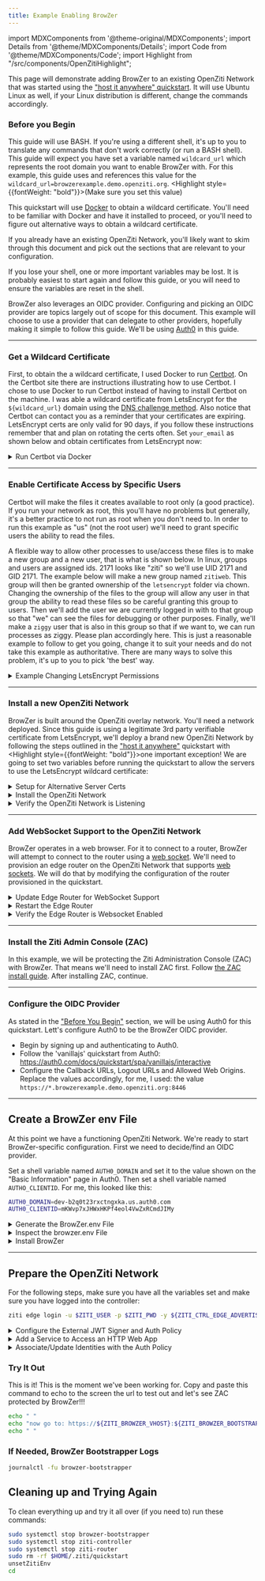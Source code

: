 ```yaml
---
title: Example Enabling BrowZer 
---
```

import MDXComponents from '@theme-original/MDXComponents';
import Details from '@theme/MDXComponents/Details';
import Code from '@theme/MDXComponents/Code';
import Highlight from "/src/components/OpenZitiHighlight";

This page will demonstrate adding BrowZer to an existing OpenZiti Network that was started using the
["host it anywhere" quickstart](../../../../learn/quickstarts/network/hosted.md). It will use Ubuntu Linux as well, if
your Linux distribution is different, change the commands accordingly.

### Before you Begin

This guide will use BASH. If you're using a different shell, it's up to you to translate any commands that don't work
correctly (or run a BASH shell). This guide will expect you have set a variable named `wildcard_url` which represents
the root domain you want to enable BrowZer with. For this example, this guide uses and references this value 
for the `wildcard_url=browzerexample.demo.openziti.org`. <Highlight style={{fontWeight: "bold"}}>(Make sure you set 
this value)</Highlight>

This quickstart will use [Docker](https://www.docker.com/) to obtain a wildcard certificate. You'll need to be
familiar with Docker and have it installed to proceed, or you'll need to figure out alternative ways to obtain
a wildcard certificate.

If you already have an existing OpenZiti Network, you'll likely want to skim through this document and pick out the
sections that are relevant to your configuration.

If you lose your shell, one or more important variables may be lost. It is probably easiest to start again and follow
this guide, or you will need to ensure the variables are reset in the shell.

BrowZer also leverages an OIDC provider. Configuring and picking an OIDC provider are topics largely out of scope
for this document. This example will choose to use a provider that can delegate to other providers, hopefully making
it simple to follow this guide. We'll be using [Auth0](https://auth0.com) in this guide. 

---

### Get a Wildcard Certificate

First, to obtain the a wildcard certificate, I used Docker to run [Certbot](https://certbot.eff.org/). 
On the Certbot site there are instructions illustrating how to use Certbot. I chose to use Docker to run Certbot
instead of having to install Certbot on the machine. I was able a wildcard certificate from LetsEncrypt for the
`${wildcard_url}` domain using the [DNS challenge method](https://letsencrypt.org/docs/challenge-types/#dns-01-challenge).  Also notice that Certbot can contact you as a 
reminder that your certificates are expiring. LetsEncrypt certs are only valid for 90 days, if you follow these
instructions remember that and plan on rotating the certs often. Set `your_email` as shown below and obtain
certificates from LetsEncrypt now:

<Details>
<summary>Run Certbot via Docker</summary>

```
your_email="your.email@someserver.com"
sudo docker run -it --rm --name certbot \
  -v "/etc/letsencrypt:/etc/letsencrypt" \
  -v "/var/lib/letsencrypt:/var/lib/letsencrypt" \
  certbot/certbot certonly -d "*.${wildcard_url}" \
                  --manual \
                  --preferred-challenges dns \
                  --email "${your_email}" \
                  --agree-tos
```

</Details>

---

### Enable Certificate Access by Specific Users

Certbot will make the files it creates available to root only (a good practice). If you run your network as root, this
you'll have no problems but generally, it's a better practice to not run as root when you don't need to. In order to run
this example as "us" (not the root user) we'll need to grant specific users the ability to read the files.  

A flexible way to allow other processes to use/access these files is to make a new group and a new user, that is what
is shown below. In linux, groups and users are assigned ids. 2171 looks like "ziti" so we'll use UID 2171 and GID 2171.
The example below will make a new group named `zitiweb`. This group will then be granted ownership of the `letsencrypt`
folder via chown. Changing the ownership of the files to the group will allow any user in that group the ability to read
these files so be careful granting this group to users. Then we'll add the user we are currently logged in with to that 
group so that "we" can see the files for debugging or other purposes. Finally, we'll make a `ziggy` user that is also in
this group so that if we want to, we can run processes as ziggy. Please plan accordingly here. This is just a reasonable 
example to follow to get you going, change it to suit your needs and do not take this example as authoritative. There
are many ways to solve this problem, it's up to you to pick 'the best' way.

<Details>
<summary>Example Changing LetsEncrypt Permissions</summary>

```bash
sudo groupadd -g 2171 zitiweb
sudo useradd -u 2171 -M ziggy
sudo usermod -aG zitiweb ziggy
sudo usermod -aG zitiweb $USER
sudo chown -R root:zitiweb /etc/letsencrypt/
sudo chmod -R g+rX /etc/letsencrypt/
```

You will want to enable the new group permissions in the current shell. Log out of your current session and log back
in again. Doing so will enable the new group permission in your shell. After, set the `wildcard_url` variable again.
Once set, verify you can access to the certificates:
```bash
ls -l /etc/letsencrypt/live/${wildcard_url}/
```
You should see something similar to:
```bash
total 8
-rw-r--r-- 1 root zitiweb 692 Aug 17 21:12 README
lrwxrwxrwx 1 root zitiweb  56 Aug 17 21:12 cert.pem -> ../../archive/browzerexample.demo.openziti.org/cert1.pem
lrwxrwxrwx 1 root zitiweb  57 Aug 17 21:12 chain.pem -> ../../archive/browzerexample.demo.openziti.org/chain1.pem
lrwxrwxrwx 1 root zitiweb  61 Aug 17 21:12 fullchain.pem -> ../../archive/browzerexample.demo.openziti.org/fullchain1.pem
lrwxrwxrwx 1 root zitiweb  59 Aug 17 21:12 privkey.pem -> ../../archive/browzerexample.demo.openziti.org/privkey1.pem
```
</Details>

---

### Install a new OpenZiti Network

BrowZer is built around the OpenZiti overlay network. You'll need a network deployed. Since this guide is using
a legitimate 3rd party verifiable certificate from LetsEncrypt, we'll deploy a brand new OpenZiti Network by 
following the steps outlined in the ["host it anywhere"](../../network/hosted.md)
quickstart with <Highlight style={{fontWeight: "bold"}}>one important exception</Highlight>! 
We are going to set two variables before running the quickstart to allow the servers to use the LetsEncrypt
wildcard certificate:

<Details>
<summary>Setup for Alternative Server Certs</summary>

Since we have just obtained some LetsEncrypt certificates, we'll enable OpenZiti with
[Alternative Server Certs](../../../../guides/alt-server-certs.md) __immediately__! To do that we'll set two new variables
introduced with v0.29.0. Notice that the `${wildcard_url}` variable needs to be set if it's not already set:

```bash
export ZITI_PKI_ALT_SERVER_CERT="/etc/letsencrypt/live/${wildcard_url}/fullchain.pem"
export ZITI_PKI_ALT_SERVER_KEY="/etc/letsencrypt/live/${wildcard_url}/privkey.pem"
```
</Details>

<Details>
<summary>Install the OpenZiti Network</summary>
With the `ZITI_PKI_ALT_*` environment variables set, we are ready to follow the 
["host it anywhere" quickstart](../../../../learn/quickstarts/network/hosted.md) instructions. 
</Details>


<Details>
<summary>Verify the OpenZiti Network is Listening</summary>

After completing the quickstart, you should be able to access the controller at both the alternate server cert url.
Notice there's no need for 'insecure' (-sk) curl mode for the`${wildcard_url}` URL:

```bash
curl https://ctrl.${wildcard_url}:${ZITI_CTRL_EDGE_ADVERTISED_PORT}
```
and we should be able to curl to the non-alternative server url. Note for this we need to use `-sk` since this will
be the self-signed PKI endpoint:
```bash
curl -sk https://${ZITI_CTRL_EDGE_ADVERTISED_ADDRESS}:${ZITI_CTRL_EDGE_ADVERTISED_PORT}
```
</Details>

---

### Add WebSocket Support to the OpenZiti Network

BrowZer operates in a web browser. For it to connect to a router, BrowZer will attempt to connect to the router
using a [web socket](https://en.wikipedia.org/wiki/WebSocket). We'll need to provision an edge router on the OpenZiti Network that supports 
[web sockets](https://en.wikipedia.org/wiki/WebSocket). We will do that by modifying the configuration of the router provisioned in the quickstart.

<Details>
<summary>Update Edge Router for WebSocket Support</summary>

After completing the quickstart, you will have an edge router configuration file in the user's home directory.
Use your favorite editor, such as [`vim`](https://en.wikipedia.org/wiki/Vim_(text_editor)) to edit the file:

```bash
vi $ZITI_HOME/${ZITI_NETWORK}-edge-router.yaml
```

Locate the "binding" section, and add a section that looks like this. Make sure to change the `address` and `advertise`
fields accordingly to fit your `${wildcard_url}` value:
```bash
  - binding: edge
    address: wss:0.0.0.0:8447
    options:
      advertise: ws.browzerexample.demo.openziti.org:8447
      connectTimeoutMs: 5000
      getSessionTimeout: 60
```

</Details>

<Details>
<summary>Restart the Edge Router</summary>

After updating the router's configuration file you'll need to restart the router:
```bash
sudo systemctl restart ziti-router
```
</Details>

<Details>
<summary>Verify the Edge Router is Websocket Enabled</summary>

After the router restarts you'll be able to verify the router is properly configured. The following curl statement
should succeed and return a 404 message similar to the one shown below. Note port 8447 is used, if you change this
port you will obviously need to change the port number to the one you chose:

```bash
curl https://ws.${wildcard_url}:8447
```

</Details>

---

### Install the Ziti Admin Console (ZAC)

In this example, we will be protecting the Ziti Administration Console (ZAC) with BrowZer. That means we'll need to
install ZAC first. Follow [the ZAC install guide](../../../../learn/quickstarts/zac/index.md).
After installing ZAC, continue.

---

### Configure the OIDC Provider

As stated in the ["Before You Begin"](#before-you-begin) section, we will be using Auth0 for this quickstart. Lett's
configure Auth0 to be the BrowZer OIDC provider.

* Begin by signing up and authenticating to Auth0.
* Follow the 'vanillajs' quickstart from Auth0: https://auth0.com/docs/quickstart/spa/vanillajs/interactive
* Configure the Callback URLs, Logout URLs and Allowed Web Origins. Replace the values accordingly, for me, I used:
  the value `https://*.browzerexample.demo.openziti.org:8446`

---

## Create a BrowZer env File

At this point we have a functioning OpenZiti Network. We're ready to start BrowZer-specific configuration.
First we need to decide/find an OIDC provider.  

Set a shell variable named `AUTH0_DOMAIN` and set it to the value shown on the "Basic Information" page in Auth0. Then
set a shell variable named `AUTHO_CLIENTID`. For me, this looked like this:

```bash
AUTH0_DOMAIN=dev-b2q0t23rxctngxka.us.auth0.com
AUTH0_CLIENTID=mKWvp7xJHWxHKPf4eol4VwZxRCmdJIMy
```

<Details>
<summary>Generate the BrowZer.env File</summary>

:::caution Warning
Make sure all variables listed below are set in your shell before running
:::

Now copy and paste this command to generate the browzer.env file.

```bash
export NODE_ENV=production
export ZITI_BROWZER_BOOTSTRAPPER_LOGLEVEL=debug
export ZITI_BROWZER_BOOTSTRAPPER_HOST=browzer.${wildcard_url}
export ZITI_BROWZER_RUNTIME_LOGLEVEL=debug
export ZITI_BROWZER_RUNTIME_HOTKEY=alt+F12
export ZITI_CONTROLLER_HOST=ctrl.${wildcard_url}
export ZITI_CONTROLLER_PORT=${ZITI_CTRL_EDGE_ADVERTISED_PORT}
export ZITI_BROWZER_BOOTSTRAPPER_SCHEME=https
export ZITI_BROWZER_BOOTSTRAPPER_CERTIFICATE_PATH=/etc/letsencrypt/live/${wildcard_url}/fullchain.pem
export ZITI_BROWZER_BOOTSTRAPPER_KEY_PATH=/etc/letsencrypt/live/${wildcard_url}/privkey.pem
export ZITI_BROWZER_BOOTSTRAPPER_LISTEN_PORT=8446
export ZITI_BROWZER_SERVICE=brozac
export ZITI_BROWZER_VHOST=${ZITI_BROWZER_SERVICE}.${wildcard_url}
export ZITI_BROWZER_OIDC_URL=https://${AUTH0_DOMAIN}
export ZITI_BROWZER_CLIENT_ID=${AUTH0_CLIENTID}

export ZITI_BROWZER_BOOTSTRAPPER_TARGETS="$(cat <<HERE
  {
    "targetArray": [
      {
        "vhost": "${ZITI_BROWZER_VHOST}",
        "service": "${ZITI_BROWZER_SERVICE}",
        "path": "/",
        "scheme": "http",
        "idp_issuer_base_url": "${ZITI_BROWZER_OIDC_URL}",
        "idp_client_id": "${ZITI_BROWZER_CLIENT_ID}"
      }
    ]
  }
HERE
)"

cat > $ZITI_HOME/browzer.env << HERE
ZITI_BROWZER_BOOTSTRAPPER_HOST="${ZITI_BROWZER_BOOTSTRAPPER_HOST}"
ZITI_BROWZER_BOOTSTRAPPER_LOGLEVEL="${ZITI_BROWZER_BOOTSTRAPPER_LOGLEVEL}"
ZITI_BROWZER_RUNTIME_LOGLEVEL="${ZITI_BROWZER_RUNTIME_LOGLEVEL}"
ZITI_BROWZER_RUNTIME_HOTKEY="${ZITI_BROWZER_RUNTIME_HOTKEY}"
ZITI_CONTROLLER_HOST="${ZITI_CONTROLLER_HOST}"
ZITI_CONTROLLER_PORT="${ZITI_CONTROLLER_PORT}"
ZITI_BROWZER_BOOTSTRAPPER_SCHEME="${ZITI_BROWZER_BOOTSTRAPPER_SCHEME}"
ZITI_BROWZER_BOOTSTRAPPER_CERTIFICATE_PATH="${ZITI_BROWZER_BOOTSTRAPPER_CERTIFICATE_PATH}"
ZITI_BROWZER_BOOTSTRAPPER_KEY_PATH="${ZITI_BROWZER_BOOTSTRAPPER_KEY_PATH}"
ZITI_BROWZER_BOOTSTRAPPER_LISTEN_PORT="${ZITI_BROWZER_BOOTSTRAPPER_LISTEN_PORT}"
ZITI_BROWZER_BOOTSTRAPPER_TARGETS='${ZITI_BROWZER_BOOTSTRAPPER_TARGETS}'
NODE_EXTRA_CA_CERTS=node_modules/node_extra_ca_certs_mozilla_bundle/ca_bundle/ca_intermediate_root_bundle.pem
HERE
echo browzer env file written to: $ZITI_HOME/browzer.env
```

</Details>

<Details>
<summary>Inspect the browzer.env File</summary>

You should see something like:
```bash
browzer env file written to: /home/ubuntu/.ziti/quickstart/ip-172-31-47-200/browzer.env
```

Open this file up and visually inspect it to verify the file seems to be full, complete and not missing anything
obvious. If you had verified all the variables used in the previous command were set, this file will be correctly
created.

</Details>

<Details>
<summary>Install BrowZer</summary>

BrowZer is ready to be installed. The [main BrowZer page](../index.md) has two sections showing you how to
install BrowZer either by [cloning from GitHub](http://localhost:3000/docs/learn/quickstarts/browzer/#cloning-from-github)
or by [Running via Docker](http://localhost:3000/docs/learn/quickstarts/browzer/#cloning-from-github). I have
used the "clone" approach to run my BrowZer (and ZAC).

Follow one of those methods and ensure BrowZer is up and running.

```bash
browzer env file written to: /home/ubuntu/.ziti/quickstart/ip-172-31-47-200/browzer.env
```

Open this file up and visually inspect it to verify the file seems to be full, complete and not missing anything
obvious. If you had verified all the variables used in the previous command were set, this file will be correctly
created.

</Details>

---

## Prepare the OpenZiti Network

For the following steps, make sure you have all the variables set and make sure you have logged into the controller:
```bash
ziti edge login -u $ZITI_USER -p $ZITI_PWD -y ${ZITI_CTRL_EDGE_ADVERTISED_ADDRESS}:${ZITI_CTRL_EDGE_ADVERTISED_PORT}
```

<Details>
<summary>Configure the External JWT Signer and Auth Policy</summary>

```bash
echo "configuring OpenZiti for BrowZer..."
ziti_object_prefix=browzer-auth0
issuer=$(curl -s ${ZITI_BROWZER_OIDC_URL}/.well-known/openid-configuration | jq -r .issuer)
jwks=$(curl -s ${ZITI_BROWZER_OIDC_URL}/.well-known/openid-configuration | jq -r .jwks_uri)

echo "OIDC issuer   : $issuer"
echo "OIDC jwks url : $jwks"

ext_jwt_signer=$(ziti edge create ext-jwt-signer "${ziti_object_prefix}-ext-jwt-signer" "${issuer}" --jwks-endpoint "${jwks}" --audience "${ZITI_BROWZER_CLIENT_ID}" --claims-property email)
echo "ext jwt signer id: $ext_jwt_signer"

auth_policy=$(ziti edge create auth-policy "${ziti_object_prefix}-auth-policy" --primary-ext-jwt-allowed --primary-ext-jwt-allowed-signers ${ext_jwt_signer})
echo "auth policy id: $auth_policy"
```

After running the commands listed above, you should see output that confirms an `ext-jwt-signer` and `auth-policy` were
created successfully. It should look similar to what is shown below. Ensure the id's for the signer and auth policy
have some value and are not blank:
```bash
configuring OpenZiti for BrowZer...
OIDC issuer   : https://dev-b2q0t23rxctngxka.us.auth0.com/
OIDC jwks url : https://dev-b2q0t23rxctngxka.us.auth0.com/.well-known/jwks.json
ext jwt signer id: 23sRIAoaPqh9RDoFO8iwGZ
auth policy id: 6EbCIB8ke40SI8eQxc3O0X
```

</Details>

<Details>
<summary>Add a Service to Access an HTTP Web App</summary>

To enable access to the ZAC using BrowZer we need to make a service. Things to notice here are that we are using the
HTTP port (the BrowZer Bootstrapper will provide HTTPS) and we're using the default port of 1408. Ensure the variables
referenced are all set accordingly and then copy/paste these commands:

```bash
intercept_address="${ZITI_BROWZER_SERVICE}.ziti"
intercept_port=80
offload_address=127.0.0.1
offload_port=1408

function createService {
ziti edge create config ${ZITI_BROWZER_SERVICE}.host.config host.v1 '{"protocol":"tcp", "address":"'"${offload_address}"'", "port":'${offload_port}'}'
ziti edge create config ${ZITI_BROWZER_SERVICE}.int.config  intercept.v1 '{"protocols":["tcp"],"addresses":["'"${intercept_address}"'"], "portRanges":[{"low":'${intercept_port}', "high":'${intercept_port}'}]}'
ziti edge create service "${ZITI_BROWZER_SERVICE}" --configs "${ZITI_BROWZER_SERVICE}.host.config","${ZITI_BROWZER_SERVICE}.int.config"
ziti edge create service-policy "${ZITI_BROWZER_SERVICE}.bind" Bind --service-roles "@${ZITI_BROWZER_SERVICE}" --identity-roles "#${ZITI_BROWZER_SERVICE}.binders"
ziti edge create service-policy "${ZITI_BROWZER_SERVICE}.dial" Dial --service-roles "@${ZITI_BROWZER_SERVICE}" --identity-roles "#${ZITI_BROWZER_SERVICE}.dialers"
}

function deleteService {
ziti edge delete config  where 'name contains "'"${ZITI_BROWZER_SERVICE}"'."'
ziti edge delete service where 'name = "'"${ZITI_BROWZER_SERVICE}"'"'
ziti edge delete sp      where 'name contains "'"${ZITI_BROWZER_SERVICE}"'."'
}

createService

```

Verify the commands all succeed (no errors shown) and the output looks similar to this after running:
```bash
New config brozac.host.config created with id: 5i85SF4pnehz1LEjJNvCtH
New config brozac.int.config created with id: 2p8xuev7Vb9NzuZoEGi4tq
New service brozac created with id: 5Ry0BOMr6VJGQjF51LdDxv
New service policy brozac.bind created with id: 8EoBqEhKeIKQLQxY5zr3Z
New service policy brozac.dial created with id: 1TUzPYdN3GpGdA4k9Uauv3
```

</Details>

<Details>
<summary>Associate/Update Identities with the Auth Policy</summary>

Now we need to associate the claims presented by the OIDC provider with one or more identities inside the OpenZiti
Network. Since we have decided to use Auth0, in the previous step we were able to create an `ext-jwt-signer` and 
reference the claim named `email`. Since we chose Auth0, I know that it will provide this particular claim to OpenZiti
after the user logs into the OIDC provider. If your OIDC provider doesn't provide `email`, you'll have to 
learn/explore/understand how the OIDC provider you're using works. It's out of scope of this document to provide
that sort of insight. Set a variable named `ZITI_BROWZER_IDENTITIES` and assign it an email address you plan to use:

```bash
ZITI_BROWZER_IDENTITIES="clint.dovholuk@netfoundry.io"
```

After create a __space__ delimited list (one value/email is fine too), copy and paste the following command:

```bash
echo "creating users specified by ZITI_BROWZER_IDENTITIES: ${ZITI_BROWZER_IDENTITIES}"
for id in ${ZITI_BROWZER_IDENTITIES}; do
ziti edge create identity user "${id}" --auth-policy ${auth_policy} --external-id "${id}" -a "${ZITI_BROWZER_SERVICE}.dialers"
done

#ziti edge update identity "${id}" -a $(ziti edge list identities 'name="'${id}'"' -j | jq -r '.data[].roleAttributes | map(. // "") | @csv'),"${ZITI_BROWZER_SERVICE}.dialers"
ziti edge update identity "${ZITI_ROUTER_NAME}" -a "${ZITI_BROWZER_SERVICE}.binders"
```

After you run that command you should see output looking similar to this:
```bash
creating users specified by ZITI_BROWZER_IDENTITIES: clint.dovholuk@company.name
New identity clint.dovholuk@company.name created with id: hmnQByTn3
```

</Details>

### Try It Out

This is it! This is the moment we've been working for.  Copy and paste this command to echo to the screen the url to 
test out and let's see ZAC protected by BrowZer!!!

```bash
echo " "
echo "now go to: https://${ZITI_BROWZER_VHOST}:${ZITI_BROWZER_BOOTSTRAPPER_LISTEN_PORT} and see your ${ZITI_BROWZER_SERVICE}!"
echo " "
```

### If Needed, BrowZer Bootstrapper Logs

```bash
journalctl -fu browzer-bootstrapper
```


## Cleaning up and Trying Again

To clean everything up and try it all over (if you need to) run these commands:
```bash
sudo systemctl stop browzer-bootstrapper
sudo systemctl stop ziti-controller 
sudo systemctl stop ziti-router
sudo rm -rf $HOME/.ziti/quickstart
unsetZitiEnv
cd 
```

